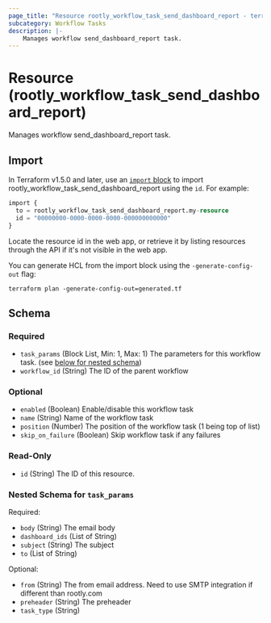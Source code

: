 ```yaml
---
page_title: "Resource rootly_workflow_task_send_dashboard_report - terraform-provider-rootly"
subcategory: Workflow Tasks
description: |-
    Manages workflow send_dashboard_report task.
---
```


# Resource (rootly_workflow_task_send_dashboard_report)

Manages workflow send_dashboard_report task.



## Import

In Terraform v1.5.0 and later, use an [`import` block](https://developer.hashicorp.com/terraform/language/import) to import rootly_workflow_task_send_dashboard_report using the `id`. For example:

```terraform
import {
  to = rootly_workflow_task_send_dashboard_report.my-resource
  id = "00000000-0000-0000-0000-000000000000"
}
```

Locate the resource id in the web app, or retrieve it by listing resources through the API if it's not visible in the web app.

You can generate HCL from the import block using the `-generate-config-out` flag:

```console
terraform plan -generate-config-out=generated.tf
```

<!-- schema generated by tfplugindocs -->
## Schema

### Required

- `task_params` (Block List, Min: 1, Max: 1) The parameters for this workflow task. (see [below for nested schema](#nestedblock--task_params))
- `workflow_id` (String) The ID of the parent workflow

### Optional

- `enabled` (Boolean) Enable/disable this workflow task
- `name` (String) Name of the workflow task
- `position` (Number) The position of the workflow task (1 being top of list)
- `skip_on_failure` (Boolean) Skip workflow task if any failures

### Read-Only

- `id` (String) The ID of this resource.

<a id="nestedblock--task_params"></a>
### Nested Schema for `task_params`

Required:

- `body` (String) The email body
- `dashboard_ids` (List of String)
- `subject` (String) The subject
- `to` (List of String)

Optional:

- `from` (String) The from email address. Need to use SMTP integration if different than rootly.com
- `preheader` (String) The preheader
- `task_type` (String)
